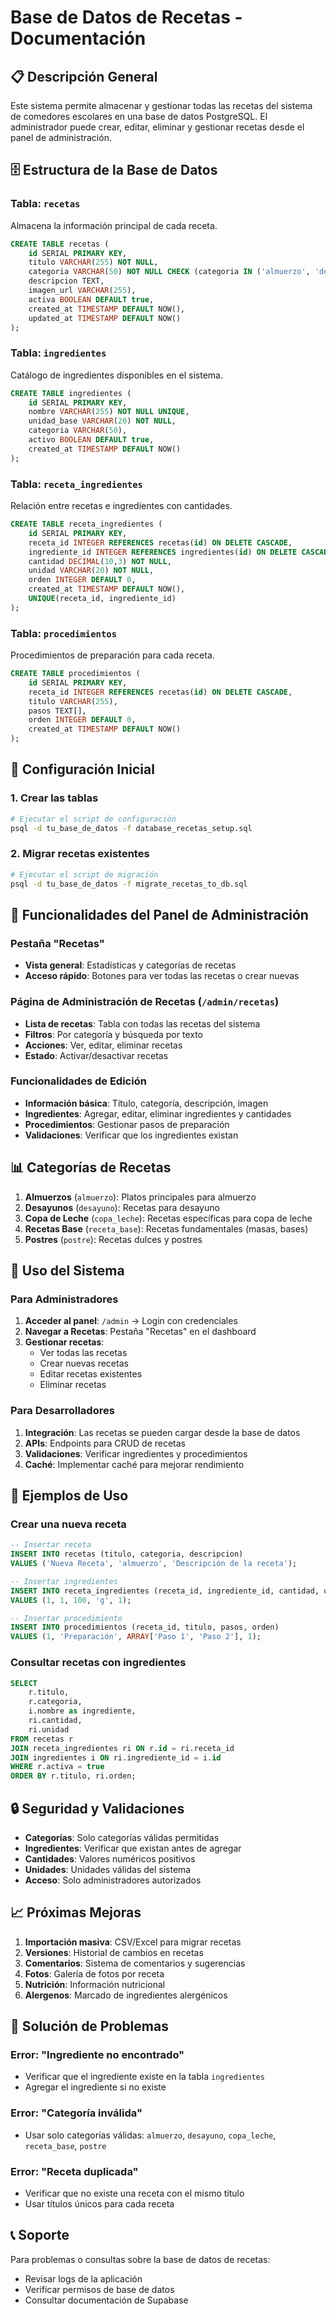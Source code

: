 # Base de Datos de Recetas - Documentación

## 📋 **Descripción General**

Este sistema permite almacenar y gestionar todas las recetas del sistema de comedores escolares en una base de datos PostgreSQL. El administrador puede crear, editar, eliminar y gestionar recetas desde el panel de administración.

## 🗄️ **Estructura de la Base de Datos**

### **Tabla: `recetas`**
Almacena la información principal de cada receta.

```sql
CREATE TABLE recetas (
    id SERIAL PRIMARY KEY,
    titulo VARCHAR(255) NOT NULL,
    categoria VARCHAR(50) NOT NULL CHECK (categoria IN ('almuerzo', 'desayuno', 'copa_leche', 'receta_base', 'postre')),
    descripcion TEXT,
    imagen_url VARCHAR(255),
    activa BOOLEAN DEFAULT true,
    created_at TIMESTAMP DEFAULT NOW(),
    updated_at TIMESTAMP DEFAULT NOW()
);
```

### **Tabla: `ingredientes`**
Catálogo de ingredientes disponibles en el sistema.

```sql
CREATE TABLE ingredientes (
    id SERIAL PRIMARY KEY,
    nombre VARCHAR(255) NOT NULL UNIQUE,
    unidad_base VARCHAR(20) NOT NULL,
    categoria VARCHAR(50),
    activo BOOLEAN DEFAULT true,
    created_at TIMESTAMP DEFAULT NOW()
);
```

### **Tabla: `receta_ingredientes`**
Relación entre recetas e ingredientes con cantidades.

```sql
CREATE TABLE receta_ingredientes (
    id SERIAL PRIMARY KEY,
    receta_id INTEGER REFERENCES recetas(id) ON DELETE CASCADE,
    ingrediente_id INTEGER REFERENCES ingredientes(id) ON DELETE CASCADE,
    cantidad DECIMAL(10,3) NOT NULL,
    unidad VARCHAR(20) NOT NULL,
    orden INTEGER DEFAULT 0,
    created_at TIMESTAMP DEFAULT NOW(),
    UNIQUE(receta_id, ingrediente_id)
);
```

### **Tabla: `procedimientos`**
Procedimientos de preparación para cada receta.

```sql
CREATE TABLE procedimientos (
    id SERIAL PRIMARY KEY,
    receta_id INTEGER REFERENCES recetas(id) ON DELETE CASCADE,
    titulo VARCHAR(255),
    pasos TEXT[],
    orden INTEGER DEFAULT 0,
    created_at TIMESTAMP DEFAULT NOW()
);
```

## 🚀 **Configuración Inicial**

### **1. Crear las tablas**
```bash
# Ejecutar el script de configuración
psql -d tu_base_de_datos -f database_recetas_setup.sql
```

### **2. Migrar recetas existentes**
```bash
# Ejecutar el script de migración
psql -d tu_base_de_datos -f migrate_recetas_to_db.sql
```

## 🎯 **Funcionalidades del Panel de Administración**

### **Pestaña "Recetas"**
- **Vista general**: Estadísticas y categorías de recetas
- **Acceso rápido**: Botones para ver todas las recetas o crear nuevas

### **Página de Administración de Recetas** (`/admin/recetas`)
- **Lista de recetas**: Tabla con todas las recetas del sistema
- **Filtros**: Por categoría y búsqueda por texto
- **Acciones**: Ver, editar, eliminar recetas
- **Estado**: Activar/desactivar recetas

### **Funcionalidades de Edición**
- **Información básica**: Título, categoría, descripción, imagen
- **Ingredientes**: Agregar, editar, eliminar ingredientes y cantidades
- **Procedimientos**: Gestionar pasos de preparación
- **Validaciones**: Verificar que los ingredientes existan

## 📊 **Categorías de Recetas**

1. **Almuerzos** (`almuerzo`): Platos principales para almuerzo
2. **Desayunos** (`desayuno`): Recetas para desayuno
3. **Copa de Leche** (`copa_leche`): Recetas específicas para copa de leche
4. **Recetas Base** (`receta_base`): Recetas fundamentales (masas, bases)
5. **Postres** (`postre`): Recetas dulces y postres

## 🔧 **Uso del Sistema**

### **Para Administradores**

1. **Acceder al panel**: `/admin` → Login con credenciales
2. **Navegar a Recetas**: Pestaña "Recetas" en el dashboard
3. **Gestionar recetas**: 
   - Ver todas las recetas
   - Crear nuevas recetas
   - Editar recetas existentes
   - Eliminar recetas

### **Para Desarrolladores**

1. **Integración**: Las recetas se pueden cargar desde la base de datos
2. **APIs**: Endpoints para CRUD de recetas
3. **Validaciones**: Verificar ingredientes y procedimientos
4. **Caché**: Implementar caché para mejorar rendimiento

## 📝 **Ejemplos de Uso**

### **Crear una nueva receta**
```sql
-- Insertar receta
INSERT INTO recetas (titulo, categoria, descripcion) 
VALUES ('Nueva Receta', 'almuerzo', 'Descripción de la receta');

-- Insertar ingredientes
INSERT INTO receta_ingredientes (receta_id, ingrediente_id, cantidad, unidad, orden)
VALUES (1, 1, 100, 'g', 1);

-- Insertar procedimiento
INSERT INTO procedimientos (receta_id, titulo, pasos, orden)
VALUES (1, 'Preparación', ARRAY['Paso 1', 'Paso 2'], 1);
```

### **Consultar recetas con ingredientes**
```sql
SELECT 
    r.titulo,
    r.categoria,
    i.nombre as ingrediente,
    ri.cantidad,
    ri.unidad
FROM recetas r
JOIN receta_ingredientes ri ON r.id = ri.receta_id
JOIN ingredientes i ON ri.ingrediente_id = i.id
WHERE r.activa = true
ORDER BY r.titulo, ri.orden;
```

## 🔒 **Seguridad y Validaciones**

- **Categorías**: Solo categorías válidas permitidas
- **Ingredientes**: Verificar que existan antes de agregar
- **Cantidades**: Valores numéricos positivos
- **Unidades**: Unidades válidas del sistema
- **Acceso**: Solo administradores autorizados

## 📈 **Próximas Mejoras**

1. **Importación masiva**: CSV/Excel para migrar recetas
2. **Versiones**: Historial de cambios en recetas
3. **Comentarios**: Sistema de comentarios y sugerencias
4. **Fotos**: Galería de fotos por receta
5. **Nutrición**: Información nutricional
6. **Alergenos**: Marcado de ingredientes alergénicos

## 🐛 **Solución de Problemas**

### **Error: "Ingrediente no encontrado"**
- Verificar que el ingrediente existe en la tabla `ingredientes`
- Agregar el ingrediente si no existe

### **Error: "Categoría inválida"**
- Usar solo categorías válidas: `almuerzo`, `desayuno`, `copa_leche`, `receta_base`, `postre`

### **Error: "Receta duplicada"**
- Verificar que no existe una receta con el mismo título
- Usar títulos únicos para cada receta

## 📞 **Soporte**

Para problemas o consultas sobre la base de datos de recetas:
- Revisar logs de la aplicación
- Verificar permisos de base de datos
- Consultar documentación de Supabase
